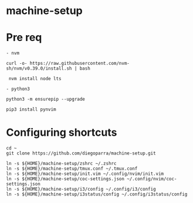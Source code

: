 # machine-setup


# Pre req

    - nvm

```
curl -o- https://raw.githubusercontent.com/nvm-sh/nvm/v0.39.0/install.sh | bash

```

```
 nvm install node lts
```

    - python3

```
python3 -m ensurepip --upgrade
```

```
pip3 install pynvim
```



# Configuring shortcuts

```
cd ~
git clone https://github.com/diegoparra/machine-setup.git
```

```
ln -s ${HOME}/machine-setup/zshrc ~/.zshrc
ln -s ${HOME}/machine-setup/tmux.conf ~/.tmux.conf
ln -s ${HOME}/machine-setup/init.vim ~/.config/nvim/init.vim
ln -s ${HOME}/machine-setup/coc-settings.json ~/.config/nvim/coc-settings.json
ln -s ${HOME}/machine-setup/i3/config ~/.config/i3/config
ln -s ${HOME}/machine-setup/i3status/config ~/.config/i3status/config

```
